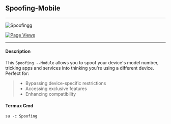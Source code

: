 ## Spoofing-Mobile

---

![Spoofingg](https://github.com/user-attachments/assets/c8d22cc1-f663-440e-bdca-082c070aa02f)

[![Page Views](https://hits.seeyoufarm.com/api/count/incr/badge.svg?url=https%3A%2F%2Fgithub.com%2FKyliekyler%2FMAGNETAR&count_bg=%2379C83D&title_bg=%23555555&icon=github.svg&icon_color=%23E7E7E7&title=Page+Views&edge_flat=false)](https://hits.seeyoufarm.com)



---

#### Description
This `Spoofing --Module` allows you to spoof your device's model number, tricking apps and services into thinking you're using a different device. Perfect for: 

> - Bypassing device-specific restrictions
> - Accessing exclusive features
> - Enhancing compatibility


#### Termux Cmd
```
su -c Spoofing
```
